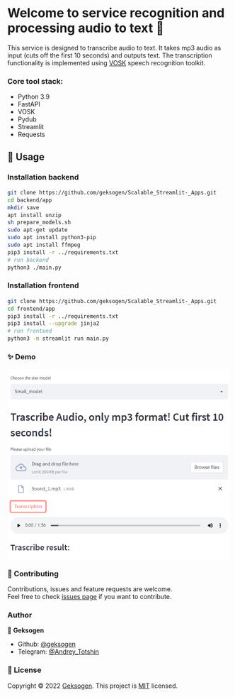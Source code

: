 # Welcome to service recognition and processing audio to text 👋

This service is designed to transcribe audio to text. It takes mp3 audio as input (cuts off the first 10 seconds) and outputs text. The transcription functionality is implemented using
[VOSK](https://alphacephei.com/vosk/) speech recognition toolkit.

### Core tool stack:

* Python 3.9
* FastAPI
* VOSK
* Pydub
* Streamlit
* Requests

## 🚀 Usage

### Installation backend
```BASH
git clone https://github.com/geksogen/Scalable_Streamlit-_Apps.git
cd backend/app
mkdir save
apt install unzip
sh prepare_models.sh
sudo apt-get update
sudo apt install python3-pip
sudo apt install ffmpeg
pip3 install -r ../requirements.txt
# run backend
python3 ./main.py
```

### Installation frontend
```BASH
git clone https://github.com/geksogen/Scalable_Streamlit-_Apps.git
cd frontend/app
pip3 install -r ../requirements.txt
pip3 install --upgrade jinja2
# run frontend
python3 -m streamlit run main.py
```
### ✨ Demo

<p align="center">
    <img width="500" align="center" src="https://github.com/geksogen/Scalable_Streamlit-_Apps/raw/master/spech_to_text/index.png?raw=true" alt="demo"/>
</p>

### 🤝 Contributing

Contributions, issues and feature requests are welcome.<br />
Feel free to check [issues page](https://github.com/geksogen/audio-to-text-service/issues) if you want to contribute.<br />

### Author

👤 **Geksogen**

- Github: [@geksogen](https://github.com/geksogen)
- Telegram: [@Andrey_Totshin](https://t.me/Andrey_Totshin)

### 📝 License

Copyright © 2022 [Geksogen](https://github.com/geksogen).
This project is [MIT](https://github.com/geksogen/audio-to-text-service/blob/master/LICENSE) licensed.